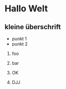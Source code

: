 Hallo Welt
==========

kleine überschrift
------------------

- punkt 1
- punkt 2

1. foo
2. bar
3. OK


4. DJJ
